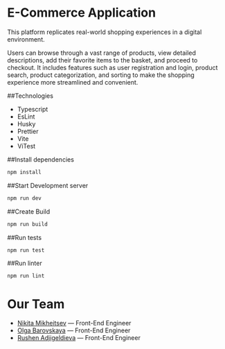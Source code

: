 # E-Commerce Application

This platform replicates real-world shopping experiences in a digital environment. 

Users can browse through a vast range of products, view detailed descriptions, add their favorite items to the basket, and proceed to checkout. It includes features such as user registration and login, product search, product categorization, and sorting to make the shopping experience more streamlined and convenient.



##Technologies

- Typescript
- EsLint
- Husky
- Prettier
- Vite
- ViTest

##Install dependencies

```sh
npm install
```

##Start Development server

```sh
npm run dev
```

##Create Build

```sh
npm run build
```

##Run tests

```sh
npm run test
```

##Run linter

```sh
npm run lint
```

# Our Team

- [Nikita Mikheitsev](https://github.com/mikheytsevna) — Front-End Engineer
- [Olga Barovskaya](https://github.com/oljabarovskaya) — Front-End Engineer
- [Rushen Adjigeldieva](https://github.com/rushena) — Front-End Engineer